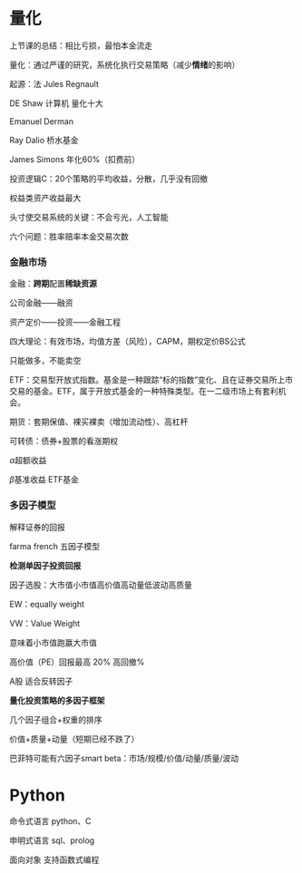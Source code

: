 # 量化

上节课的总结：相比亏损，最怕本金流走

量化：通过严谨的研究，系统化执行交易策略（减少**情绪**的影响）

起源：法 Jules Regnault

DE Shaw 计算机 量化十大

Emanuel Derman

Ray Dalio 桥水基金

James Simons 年化60%（扣费前）

投资逻辑C：20个策略的平均收益，分散，几乎没有回撤

权益类资产收益最大

头寸使交易系统的关键：不会亏光，人工智能

六个问题：胜率赔率本金交易次数

### 金融市场

金融：**跨期**配置**稀缺资源**

公司金融——融资

资产定价——投资——金融工程

四大理论：有效市场，均值方差（风险），CAPM，期权定价BS公式

只能做多，不能卖空

ETF：交易型开放式指数。基金是一种跟踪“标的指数”变化、且在证券交易所上市交易的基金。ETF，属于开放式基金的一种特殊类型。在一二级市场上有套利机会。

期货：套期保值、裸买裸卖（增加流动性）、高杠杆

可转债：债券+股票的看涨期权

$\alpha$超额收益

$\beta$基准收益 ETF基金



### 多因子模型

解释证券的回报

farma french 五因子模型

**检测单因子投资回报**

因子选股：大市值小市值高价值高动量低波动高质量

EW：equally weight 

VW：Value Weight

意味着小市值跑赢大市值

高价值（PE）回报最高 20% 高回撤%

A股 适合反转因子

**量化投资策略的多因子框架**

几个因子组合+权重的排序

价值+质量+动量（短期已经不跌了）

巴菲特可能有六因子smart beta：市场/规模/价值/动量/质量/波动



# Python

命令式语言 python、C

申明式语言 sql、prolog

面向对象 支持函数式编程

